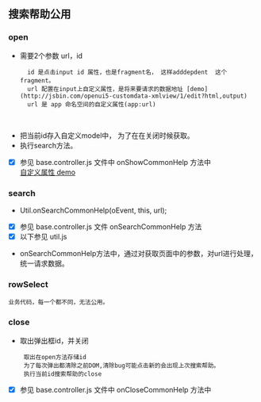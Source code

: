 ## 搜索帮助公用

### open 

* 需要2个参数 url，id

        id 是点击input id 属性，也是fragment名， 这样adddepdent  这个fragment。
        url 配置在input上自定义属性，是将来要请求的数据地址 [demo](http://jsbin.com/openui5-customdata-xmlview/1/edit?html,output)
        url 是 app 命名空间的自定义属性(app:url)
        
* 把当前id存入自定义model中， 为了在在关闭时候获取。 
* 执行search方法。  
* [x] 参见 base.controller.js  文件中   onShowCommonHelp 方法中  
[自定义属性 demo ](http://jsbin.com/openui5-customdata-xmlview/1/edit?html,output)
### search

* Util.onSearchCommonHelp(oEvent, this, url);
* [x] 参见 base.controller.js 文件 onSearchCommonHelp 方法  
* [x] 以下参见 util.js
* onSearchCommonHelp方法中，通过对获取页面中的参数，对url进行处理，统一请求数据。

### rowSelect

    业务代码，每一个都不同，无法公用。
    
### close

*  取出弹出框id，并关闭 

        取出在open方法存储id
        为了每次弹出都清除之前DOM,清除bug可能点击新的会出现上次搜索帮助。
        执行当前id搜索帮助的close
        
* [x] 参见 base.controller.js  文件中   onCloseCommonHelp 方法中  
